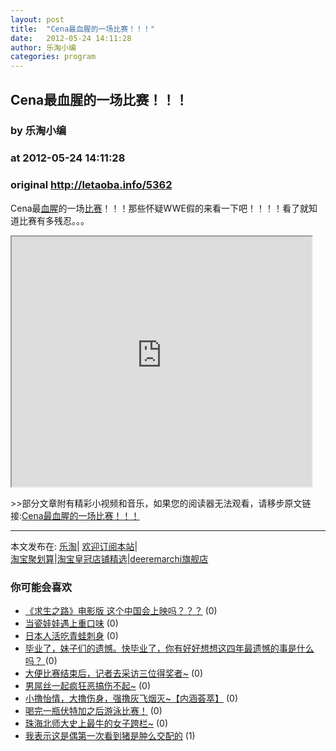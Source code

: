 ```yaml
---
layout: post
title:  "Cena最血腥的一场比赛！！！"
date:   2012-05-24 14:11:28
author: 乐淘小编
categories: program
---
```


## Cena最血腥的一场比赛！！！
### by 乐淘小编
### at 2012-05-24 14:11:28
### original <http://letaoba.info/5362>

<p>Cena最<a href="http://letaoba.info/tag/%e8%a1%80%e8%85%a5" title="查看 血腥 中的全部文章">血腥</a>的一场<a href="http://letaoba.info/tag/%e6%af%94%e8%b5%9b" title="查看 比赛 中的全部文章">比赛</a>！！！那些怀疑WWE假的来看一下吧！！！！看了就知道比赛有多残忍。。。</p>
<p><iframe src="http://reader.googleusercontent.com/reader/embediframe?src=http://www.tudou.com/v/RQInCcOYc50/%26resourceId%3D93670349_05_02_99/v.swf&amp;width=480&amp;height=400" width="480" height="400"></iframe></p>
<p>&gt;&gt;部分文章附有精彩小视频和音乐，如果您的阅读器无法观看，请移步原文链接:<a href="http://letaoba.info/5362">Cena最血腥的一场比赛！！！</a>
<hr>
本文发布在: <a href="http://letaoba.info">乐淘</a>| <a href="http://letaoba.info/feed">欢迎订阅本站</a>|
<br>
<a href="http://www.taobao.com/go/chn/tbk_channel/jkwt.php?pid=mm_14340546_2405588_9605426&amp;eventid=102405" rel="external nofollow">淘宝聚划算</a>|<a href="http://www.taobao.com/go/chn/tbk_channel/huangguan.php?pid=mm_14340546_2434133_9338368&amp;eventid=101858" rel="external nofollow">淘宝皇冠店铺精选</a>|<a href="http://s.click.taobao.com/t_8?e=7HZ5x%2BOzdsYUBq8G4nHLsBOiWn0%3D&amp;p=mm_14340546_0_0" rel="external nofollow">deeremarchi旗舰店</a></p>
<h3>你可能会喜欢</h3><ul><li><a href="http://letaoba.info/5285" title="《求生之路》电影版 这个中国会上映吗？？？ (2012 年 5 月 22 日)">《求生之路》电影版 这个中国会上映吗？？？</a> (0)</li><li><a href="http://letaoba.info/5273" title="当瓷娃娃遇上重口味 (2012 年 5 月 21 日)">当瓷娃娃遇上重口味</a> (0)</li><li><a href="http://letaoba.info/5161" title="日本人活吃青蛙刺身 (2012 年 5 月 19 日)">日本人活吃青蛙刺身</a> (0)</li><li><a href="http://letaoba.info/5058" title="毕业了，妹子们的遗憾。快毕业了，你有好好想想这四年最遗憾的事是什么吗？   (2012 年 5 月 16 日)">毕业了，妹子们的遗憾。快毕业了，你有好好想想这四年最遗憾的事是什么吗？  </a> (0)</li><li><a href="http://letaoba.info/5029" title="大便比赛结束后，记者去采访三位得奖者~ (2012 年 5 月 16 日)">大便比赛结束后，记者去采访三位得奖者~</a> (0)</li><li><a href="http://letaoba.info/5026" title="男屌丝一起疯狂恶搞伤不起~ (2012 年 5 月 16 日)">男屌丝一起疯狂恶搞伤不起~</a> (0)</li><li><a href="http://letaoba.info/5008" title="小撸怡情，大撸伤身，强撸灰飞烟灭~【内涵荟萃】 (2012 年 5 月 15 日)">小撸怡情，大撸伤身，强撸灰飞烟灭~【内涵荟萃】</a> (0)</li><li><a href="http://letaoba.info/4940" title="喝完一瓶伏特加之后游泳比赛！ (2012 年 5 月 14 日)">喝完一瓶伏特加之后游泳比赛！</a> (0)</li><li><a href="http://letaoba.info/4889" title="珠海北师大史上最牛的女子跨栏~ (2012 年 5 月 12 日)">珠海北师大史上最牛的女子跨栏~</a> (0)</li><li><a href="http://letaoba.info/4692" title="我表示这是偶第一次看到猪是肿么交配的 (2012 年 5 月 4 日)">我表示这是偶第一次看到猪是肿么交配的</a> (1)</li></ul><img src="http://feeds.feedburner.com/~r/blogspot/CRBRG/~4/UwElRKDSsBs" height="1" width="1">
